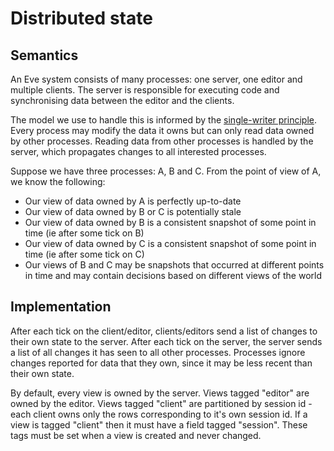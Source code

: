 # Distributed state

## Semantics

An Eve system consists of many processes: one server, one editor and multiple clients. The server is responsible for executing code and synchronising data between the editor and the clients.

The model we use to handle this is informed by the [single-writer principle](http://mechanical-sympathy.blogspot.com/2011/09/single-writer-principle.html). Every process may modify the data it owns but can only read data owned by other processes. Reading data from other processes is handled by the server, which propagates changes to all interested processes.

Suppose we have three processes: A, B and C. From the point of view of A, we know the following:

* Our view of data owned by A is perfectly up-to-date
* Our view of data owned by B or C is potentially stale
* Our view of data owned by B is a consistent snapshot of some point in time (ie after some tick on B)
* Our view of data owned by C is a consistent snapshot of some point in time (ie after some tick on C)
* Our views of B and C may be snapshots that occurred at different points in time and may contain decisions based on different views of the world

## Implementation

After each tick on the client/editor, clients/editors send a list of changes to their own state to the server. After each tick on the server, the server sends a list of all changes it has seen to all other processes. Processes ignore changes reported for data that they own, since it may be less recent than their own state.

By default, every view is owned by the server. Views tagged "editor" are owned by the editor. Views tagged "client" are partitioned by session id - each client owns only the rows corresponding to it's own session id. If a view is tagged "client" then it must have a field tagged "session". These tags must be set when a view is created and never changed.
